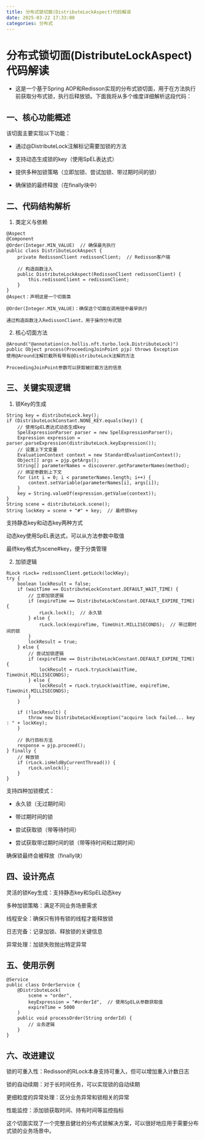 ```yaml
---
title: 分布式锁切面(DistributeLockAspect)代码解读
date: 2025-03-22 17:33:00
categories: 分布式
---
```


# 分布式锁切面(DistributeLockAspect)代码解读
+ 这是一个基于Spring AOP和Redisson实现的分布式锁切面，用于在方法执行前获取分布式锁，执行后释放锁。下面我将从多个维度详细解析这段代码：

## 一、核心功能概述
该切面主要实现以下功能：

+ 通过@DistributeLock注解标记需要加锁的方法

+ 支持动态生成锁的key（使用SpEL表达式）

+ 提供多种加锁策略（立即加锁、尝试加锁、带过期时间的锁）

+ 确保锁的最终释放（在finally块中）

## 二、代码结构解析
1. 类定义与依赖
```
@Aspect
@Component
@Order(Integer.MIN_VALUE)  // 确保最先执行
public class DistributeLockAspect {
    private RedissonClient redissonClient;  // Redisson客户端
    
    // 构造函数注入
    public DistributeLockAspect(RedissonClient redissonClient) {
        this.redissonClient = redissonClient;
    }
}
@Aspect：声明这是一个切面类

@Order(Integer.MIN_VALUE)：确保这个切面在调用链中最早执行

通过构造函数注入RedissonClient，用于操作分布式锁
```


2. 核心切面方法
```
@Around("@annotation(cn.hollis.nft.turbo.lock.DistributeLock)")
public Object process(ProceedingJoinPoint pjp) throws Exception
使用@Around注解拦截所有带有@DistributeLock注解的方法

ProceedingJoinPoint参数可以获取被拦截方法的信息
```


## 三、关键实现逻辑
1. 锁Key的生成
```
String key = distributeLock.key();
if (DistributeLockConstant.NONE_KEY.equals(key)) {
    // 使用SpEL表达式动态生成key
    SpelExpressionParser parser = new SpelExpressionParser();
    Expression expression = parser.parseExpression(distributeLock.keyExpression());
    // 设置上下文变量
    EvaluationContext context = new StandardEvaluationContext();
    Object[] args = pjp.getArgs();
    String[] parameterNames = discoverer.getParameterNames(method);
    // 绑定参数到上下文
    for (int i = 0; i < parameterNames.length; i++) {
        context.setVariable(parameterNames[i], args[i]);
    }
    key = String.valueOf(expression.getValue(context));
}
String scene = distributeLock.scene();
String lockKey = scene + "#" + key;  // 最终锁key
```

支持静态key和动态key两种方式

动态key使用SpEL表达式，可以从方法参数中取值

最终key格式为scene#key，便于分类管理

2. 加锁逻辑
```
RLock rLock= redissonClient.getLock(lockKey);
try {
    boolean lockResult = false;
    if (waitTime == DistributeLockConstant.DEFAULT_WAIT_TIME) {
        // 立即加锁逻辑
        if (expireTime == DistributeLockConstant.DEFAULT_EXPIRE_TIME) {
            rLock.lock();  // 永久锁
        } else {
            rLock.lock(expireTime, TimeUnit.MILLISECONDS);  // 带过期时间的锁
        }
        lockResult = true;
    } else {
        // 尝试加锁逻辑
        if (expireTime == DistributeLockConstant.DEFAULT_EXPIRE_TIME) {
            lockResult = rLock.tryLock(waitTime, TimeUnit.MILLISECONDS);
        } else {
            lockResult = rLock.tryLock(waitTime, expireTime, TimeUnit.MILLISECONDS);
        }
    }
    
    if (!lockResult) {
        throw new DistributeLockException("acquire lock failed... key : " + lockKey);
    }
    
    // 执行目标方法
    response = pjp.proceed();
} finally {
    // 释放锁
    if (rLock.isHeldByCurrentThread()) {
        rLock.unlock();
    }
}
```

支持四种加锁模式：

+ 永久锁（无过期时间）

+ 带过期时间的锁

+ 尝试获取锁（带等待时间）

+ 尝试获取带过期时间的锁（带等待时间和过期时间）

确保锁最终会被释放（finally块）

## 四、设计亮点
灵活的锁Key生成：支持静态key和SpEL动态key

多种加锁策略：满足不同业务场景需求

线程安全：确保只有持有锁的线程才能释放锁

日志完备：记录加锁、释放锁的关键信息

异常处理：加锁失败抛出特定异常

## 五、使用示例
```
@Service
public class OrderService {
    @DistributeLock(
        scene = "order",
        keyExpression = "#orderId",  // 使用SpEL从参数获取值
        expireTime = 5000
    )
    public void processOrder(String orderId) {
        // 业务逻辑
    }
}
```

## 六、改进建议
锁的可重入性：Redisson的RLock本身支持可重入，但可以增加重入计数日志

锁的自动续期：对于长时间任务，可以实现锁的自动续期

更细粒度的异常处理：区分业务异常和锁相关的异常

性能监控：添加锁获取时间、持有时间等监控指标

这个切面实现了一个完整且健壮的分布式锁解决方案，可以很好地应用于需要分布式锁的业务场景中。